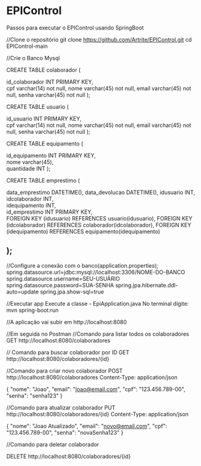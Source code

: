 # EPIControl

Passos para executar o EPIControl usando SpringBoot

//Clone o repositório
git clone <https://github.com/Artrite/EPIControl.git>
cd EPIControl-main

//Crie o Banco Mysql

CREATE TABLE colaborador (
 
 id_colaborador INT PRIMARY KEY,  
 cpf varchar(14) not null,
 nome varchar(45) not null,
 email varchar(45) not null,
 senha varchar(45) not null
); 

CREATE TABLE usuario (

 id_usuario INT PRIMARY KEY,  
 cpf varchar(14) not null,
 nome varchar(45) not null,
 email varchar(45) not null,
 senha varchar(45) not null 
); 

CREATE TABLE equipamento (

 id_equipamento INT PRIMARY KEY,  
 nome varchar(45),  
 quantidade INT
); 

CREATE TABLE emprestimo (

 data_emprestimo DATETIME(),
 data_devolucao DATETIME(),
 idusuario INT,  
 idcolaborador INT,  
 idequipamento INT,  
 id_emprestimo INT PRIMARY KEY,  
 FOREIGN KEY (idusuario) REFERENCES usuario(idusuario),
 FOREIGN KEY (idcolaborador) REFERENCES colaborador(idcolaborador),
 FOREIGN KEY (idequipamento) REFERENCES equipamento(idequipamento)
  
); 
------------------------------------------------------------------------------------------------------------

//Configure a conexão com o banco(application.properties);
spring.datasource.url=jdbc:mysql://localhost:3306/NOME-DO-BANCO
spring.datasource.username=SEU-USUÁRIO
spring.datasource.password=SUA-SENHA
spring.jpa.hibernate.ddl-auto=update
spring.jpa.show-sql=true

//Executar app
Execute a classe - EpiApplication.java
No terminal digite: mvn spring-boot:run

//A aplicação vai subir em http://localhost:8080

//Em seguida no Postman
//Comando para listar todos os colaboradores
GET http://localhost:8080/colaboradores

// Comando para buscar colaborador por ID
GET http://localhost:8080/colaboradores/{id}

//Comando para criar novo colaborador
POST http://localhost:8080/colaboradores
Content-Type: application/json

{
  "nome": "Joao",
  "email": "joao@email.com",
  "cpf": "123.456.789-00",
  "senha": "senha123"
}

//Comando para atualizar colaborador
PUT http://localhost:8080/colaboradores/{id}
Content-Type: application/json

{
  "nome": "Joao Atualizado",
  "email": "novo@email.com",
  "cpf": "123.456.789-00",
  "senha": "novaSenha123"
}

//Comando para deletar colaborador

DELETE http://localhost:8080/colaboradores/{id}


